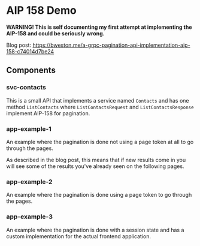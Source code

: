 # AIP 158 Demo

**WARNING! This is self documenting my first attempt at implementing the AIP-158 and could be seriously wrong.**

Blog post: https://bweston.me/a-grpc-pagination-api-implementation-aip-158-c74014d7be24

## Components

### svc-contacts

This is a small API that implements a service named `Contacts` and has one method `ListContacts`
where `ListContactsRequest` and `ListContactsResponse` implement AIP-158 for pagination.

### app-example-1

An example where the pagination is done not using a page token at all to go through the pages.

As described in the blog post, this means that if new results come in you will see some of the results
you've already seen on the following pages.

### app-example-2

An example where the pagination is done using a page token to go through the pages.

### app-example-3

An example where the pagination is done with a session state and has a custom implementation for the
actual frontend application.
